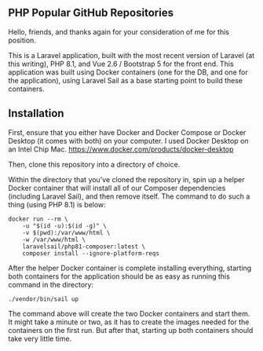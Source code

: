 ## PHP Popular GitHub Repositories

Hello, friends, and thanks again for your consideration of me for this position.

This is a Laravel application, built with the most recent version of Laravel (at this writing), PHP 8.1, and Vue 2.6 / Bootstrap 5 for the front end. This application was built using Docker containers (one for the DB, and one for the application), using Laravel Sail as a base starting point to build these containers.

## Installation

First, ensure that you either have Docker and Docker Compose or Docker Desktop (it comes with both) on your computer. I used Docker Desktop on an Intel Chip Mac. https://www.docker.com/products/docker-desktop

Then, clone this repository into a directory of choice.

Within the directory that you've cloned the repository in, spin up a helper Docker container that will install all of our Composer dependencies (including Laravel Sail), and then remove itself. The command to do such a thing (using PHP 8.1) is below:

```
docker run --rm \
    -u "$(id -u):$(id -g)" \
    -v $(pwd):/var/www/html \
    -w /var/www/html \
    laravelsail/php81-composer:latest \
    composer install --ignore-platform-reqs
```

After the helper Docker container is complete installing everything, starting both containers for the application should be as easy as running this command in the directory:

```
./vendor/bin/sail up
```

The command above will create the two Docker containers and start them. It might take a minute or two, as it has to create the images needed for the containers on the first run. But after that, starting up both containers should take very little time.
